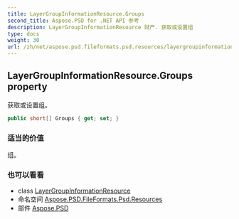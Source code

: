 ```yaml
---
title: LayerGroupInformationResource.Groups
second_title: Aspose.PSD for .NET API 参考
description: LayerGroupInformationResource 财产. 获取或设置组
type: docs
weight: 30
url: /zh/net/aspose.psd.fileformats.psd.resources/layergroupinformationresource/groups/
---
```

## LayerGroupInformationResource.Groups property

获取或设置组。

```csharp
public short[] Groups { get; set; }
```

### 适当的价值

组。

### 也可以看看

* class [LayerGroupInformationResource](../)
* 命名空间 [Aspose.PSD.FileFormats.Psd.Resources](../../layergroupinformationresource/)
* 部件 [Aspose.PSD](../../../)


